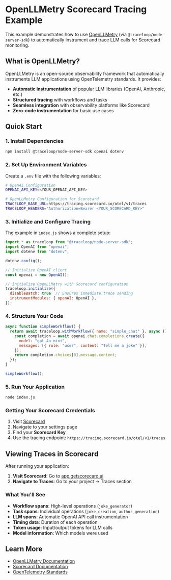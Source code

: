 # OpenLLMetry Scorecard Tracing Example

This example demonstrates how to use [OpenLLMetry](https://github.com/traceloop/openllmetry-js) (via `@traceloop/node-server-sdk`) to automatically instrument and trace LLM calls for Scorecard monitoring.

## What is OpenLLMetry?

OpenLLMetry is an open-source observability framework that automatically instruments LLM applications using OpenTelemetry standards. It provides:

- **Automatic instrumentation** of popular LLM libraries (OpenAI, Anthropic, etc.)
- **Structured tracing** with workflows and tasks
- **Seamless integration** with observability platforms like Scorecard
- **Zero-code instrumentation** for basic use cases

## Quick Start

### 1. Install Dependencies

```bash
npm install @traceloop/node-server-sdk openai dotenv
```

### 2. Set Up Environment Variables

Create a `.env` file with the following variables:

```bash
# OpenAI Configuration
OPENAI_API_KEY=<YOUR_OPENAI_API_KEY>

# OpenLLMetry Configuration for Scorecard
TRACELOOP_BASE_URL=https://tracing.scorecard.io/otel/v1/traces
TRACELOOP_HEADERS="Authorization=Bearer <YOUR_SCORECARD_KEY>"
```

### 3. Initialize and Configure Tracing

The example in `index.js` shows a complete setup:

```javascript
import * as traceloop from "@traceloop/node-server-sdk";
import OpenAI from "openai";
import dotenv from "dotenv";

dotenv.config();

// Initialize OpenAI client
const openai = new OpenAI();

// Initialize OpenLLMetry with Scorecard configuration
traceloop.initialize({ 
  disableBatch: true  // Ensures immediate trace sending
  instrumentModules: { openAI: OpenAI },
});
```

### 4. Structure Your Code

```javascript
async function simpleWorkflow() {
  return await traceloop.withWorkflow({ name: "simple_chat" }, async () => {
    const completion = await openai.chat.completions.create({
      model: "gpt-4o-mini",
      messages: [{ role: "user", content: "Tell me a joke" }],
    });
    return completion.choices[0].message.content;
  });
}

simpleWorkflow();
```

### 5. Run Your Application

```bash
node index.js
```

### Getting Your Scorecard Credentials

1. Visit [Scorecard](https://app.getscorecard.ai)
2. Navigate to your settings page
3. Find your **Scorecard Key**
4. Use the tracing endpoint: `https://tracing.scorecard.io/otel/v1/traces`

## Viewing Traces in Scorecard

After running your application:

1. **Visit Scorecard**: Go to [app.getscorecard.ai](https://app.getscorecard.ai)
2. **Navigate to Traces**: Go to your project → Traces section

### What You'll See

- **Workflow spans**: High-level operations (`joke_generator`)
- **Task spans**: Individual operations (`joke_creation`, `author_generation`)  
- **LLM spans**: Automatic OpenAI API call instrumentation
- **Timing data**: Duration of each operation
- **Token usage**: Input/output tokens for LLM calls
- **Model information**: Which models were used

## Learn More

- [OpenLLMetry Documentation](https://github.com/traceloop/openllmetry-js)
- [Scorecard Documentation](https://docs.getscorecard.ai/)
- [OpenTelemetry Standards](https://opentelemetry.io/)
